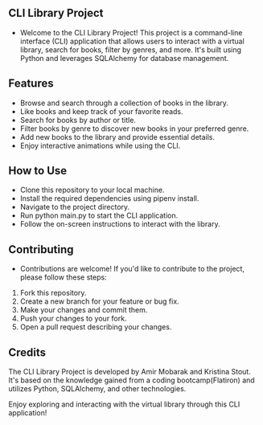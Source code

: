 ## CLI Library Project

- Welcome to the CLI Library Project! This project is a command-line interface (CLI) application that allows users to interact with a virtual library, search for books, filter by genres, and more. It's built using Python and leverages SQLAlchemy for database management.

## Features

- Browse and search through a collection of books in the library.
- Like books and keep track of your favorite reads.
- Search for books by author or title.
- Filter books by genre to discover new books in your preferred genre.
- Add new books to the library and provide essential details.
- Enjoy interactive animations while using the CLI.

## How to Use
- Clone this repository to your local machine.
- Install the required dependencies using pipenv install.
- Navigate to the project directory.
- Run python main.py to start the CLI application.
- Follow the on-screen instructions to interact with the library.

## Contributing
- Contributions are welcome! If you'd like to contribute to the project, please follow these steps:

1. Fork this repository.
2. Create a new branch for your feature or bug fix.
3. Make your changes and commit them.
4. Push your changes to your fork.
5. Open a pull request describing your changes.


## Credits
The CLI Library Project is developed by Amir Mobarak and Kristina Stout. It's based on the knowledge gained from a coding bootcamp(Flatiron) and utilizes Python, SQLAlchemy, and other technologies.

Enjoy exploring and interacting with the virtual library through this CLI application!
